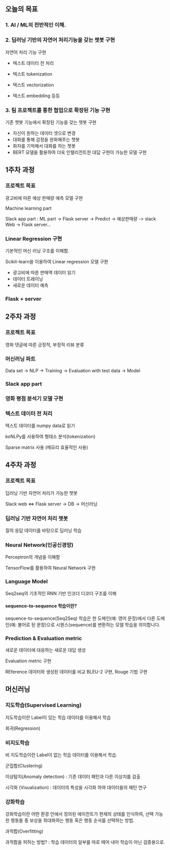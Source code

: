 ## 오늘의 목표

### 1. AI / ML의 전반적인 이해.

### 2. 딥러닝 기반의 자연어 처리기능을 갖는 챗봇 구현

자연어 처리 기능 구현

* 텍스트 데이터 전 처리

* 텍스트 tokenization

* 텍스트 vectorization

* 텍스트 embedding 등등



### 3. 팀 프로젝트를 통한 협업으로 확장된 기능 구현

기존 챗봇 기능에서 확장된 기능을 갖는 챗봇 구현

* 자신이 원하는 데이터 셋으로 변경
* 대화를 통해 감정을 완화해주는 챗봇
* 화자를 기억해서 대화를 하는 챗봇
* BERT 모델을 활용하여 더욱 인텔리전트한 대답 구현이 가능한 모델 구현

  

## 1주차 과정

### 프로젝트 목표

광고비에 따른 예상 판매량 예측 모델 구현

Machine learning part

Slack app part : ML part -> Flask server -> Predict -> 예상판매량 -> slack Web -> Flask server...



### Linear Regression 구현

기본적인 머신 러닝 구조를 이해함.

Scikit-learn을 이용하여 Linear regression 모델 구현

* 광고비에 따른 판매액 데이터 읽기
* 데이터 트레이닝
* 새로운 데이터 예측



### Flask + server



## 2주차 과정

### 프로젝트 목표

영화 댓글에 따른 긍정적, 부정적 리뷰 분류



### 머신러닝 파트

Data set -> NLP -> Training -> Evaluation with test data -> Model



### Slack app part



### 영화 평점 분석기 모델 구현



### 텍스트 데이터 전 처리

텍스트 데이터를 numpy  data로 읽기

koNLPy를 사용하여 형태소 분석(tokenization)

Sparse matrix 사용 (메모리 효율적인 사용)



## 4주차 과정

### 프로젝트 목표

딥러닝 기반 자연어 처리가 가능한 챗봇

Slack web <=> Flask server -> DB -> 머신러닝



### 딥러닝 기반 자연어 처리 챗봇

질의 응답 데이터를 바탕으로 딥러닝 학습



### Neural Network(인공신경망)

Perceptron의 개념을 이해함

TensorFlow를 활용하여 Neural Network 구현



### Language Model

Seq2seq의 기초적인 RNN 기반 인코더 디코더 구조를 이해

#### sequence-to-sequence 학습이란? 

sequence-to-sequence(Seq2Seq) 학습은 한 도메인(예: 영어 문장)에서 다른 도메인(예: 불어로 된 문장)으로 시퀀스(sequence)를 변환하는 모델 학습을 의미합니다.



### Prediction & Evaluation metric

새로운 데이터에 대응하는 새로운 대답 생성

Evaluation metric 구현

REference 데이터와 생성된 데이터를 비교 BLEU-2 구현, Rouge 기법 구현



## 머신러닝

### 지도학습(Supervised Learning)

지도학습이란 Label이 있는 학습 데이터를 이용해서 학습

회귀(Regression)



### 비지도학습

비 지도학습이란 Label이 없는 학습 데이터를 이용해서 학습.

군집합(Clustering)

이상탐지(Anomaly detection) : 기존 데이터 패턴과 다른 이상치를 검출

시각화 (Visualization) : 데이터의 특성을 시각화 하여 데이터들의 패턴 연구



### 강화학습

강화학습이란 어떤 환경 안에서 정의된 에이전트가 현재의 상태를 인식하여, 선택 가능한 행동들 중 보상을 최대화하는 행동 혹은 행동 순서를 선택하는 방법.

과적합(Overfitting)

과적합을 피하는 방법? : 학습 데이터의 일부를 따로 떼어 내어 학습이 아닌 검증용으로.

